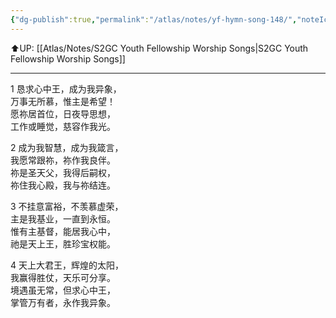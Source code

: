 ```yaml
---
{"dg-publish":true,"permalink":"/atlas/notes/yf-hymn-song-148/","noteIcon":""}
---
```


⬆️UP: [[Atlas/Notes/S2GC Youth Fellowship Worship Songs\|S2GC Youth Fellowship Worship Songs]]

---

1 恳求心中王，成为我异象，  
万事无所慕，惟主是希望！  
愿祢居首位，日夜导思想，  
工作或睡觉，慈容作我光。  

2 成为我智慧，成为我箴言，  
我愿常跟祢，祢作我良伴。  
祢是圣天父，我得后嗣权，  
祢住我心殿，我与祢结连。  

3 不挂意富裕，不羡慕虚荣，  
主是我基业，一直到永恒。  
惟有主基督，能居我心中，  
祂是天上王，胜珍宝权能。  

4 天上大君王，辉煌的太阳，  
我赢得胜仗，天乐可分享。  
境遇虽无常，但求心中王，  
掌管万有者，永作我异象。